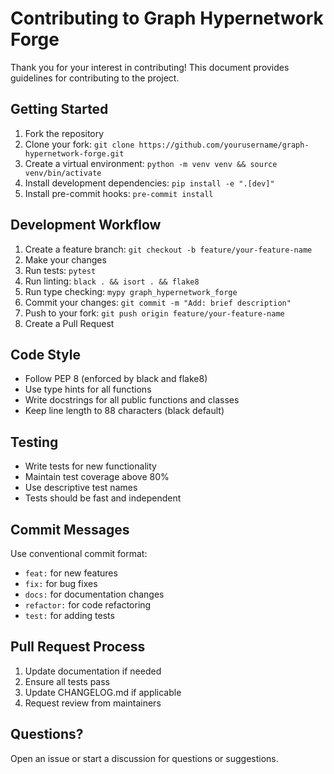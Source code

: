 # Contributing to Graph Hypernetwork Forge

Thank you for your interest in contributing! This document provides guidelines for contributing to the project.

## Getting Started

1. Fork the repository
2. Clone your fork: `git clone https://github.com/yourusername/graph-hypernetwork-forge.git`
3. Create a virtual environment: `python -m venv venv && source venv/bin/activate`
4. Install development dependencies: `pip install -e ".[dev]"`
5. Install pre-commit hooks: `pre-commit install`

## Development Workflow

1. Create a feature branch: `git checkout -b feature/your-feature-name`
2. Make your changes
3. Run tests: `pytest`
4. Run linting: `black . && isort . && flake8`
5. Run type checking: `mypy graph_hypernetwork_forge`
6. Commit your changes: `git commit -m "Add: brief description"`
7. Push to your fork: `git push origin feature/your-feature-name`
8. Create a Pull Request

## Code Style

- Follow PEP 8 (enforced by black and flake8)
- Use type hints for all functions
- Write docstrings for all public functions and classes
- Keep line length to 88 characters (black default)

## Testing

- Write tests for new functionality
- Maintain test coverage above 80%
- Use descriptive test names
- Tests should be fast and independent

## Commit Messages

Use conventional commit format:
- `feat:` for new features
- `fix:` for bug fixes
- `docs:` for documentation changes
- `refactor:` for code refactoring
- `test:` for adding tests

## Pull Request Process

1. Update documentation if needed
2. Ensure all tests pass
3. Update CHANGELOG.md if applicable
4. Request review from maintainers

## Questions?

Open an issue or start a discussion for questions or suggestions.